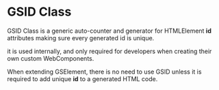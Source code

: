 # GSID Class
 
GSID Class is a generic auto-counter and generator for HTMLElement **id** attributes making sure every generated id is unique.
 
it is used internally, and only required for developers when creating their own custom WebComponents.
 
When extending GSElement, there is no need to use GSID unless it is required to add unique **id** to a generated HTML code.

